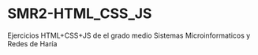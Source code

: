 # SMR2-HTML_CSS_JS
Ejercicios HTML+CSS+JS de el grado medio Sistemas Microinformaticos y Redes de Haría
